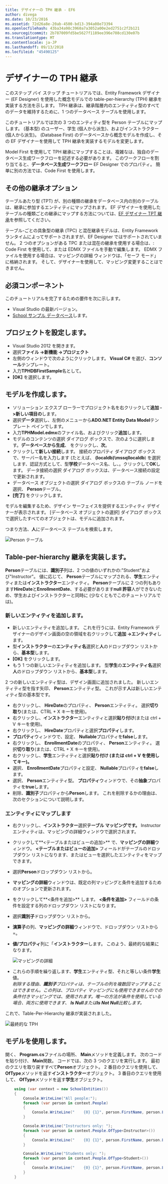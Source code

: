 ```yaml
---
title: デザイナーの TPH 継承 - EF6
author: divega
ms.date: 10/23/2016
ms.assetid: 72d26a8e-20ab-4500-bd13-394a08e73394
ms.openlocfilehash: 43ba34a98c3960a7a3052a00e2ed2751c2f2b121
ms.sourcegitcommit: 2b787009fd5be5627f1189ee396e708cd130e07b
ms.translationtype: MT
ms.contentlocale: ja-JP
ms.lasthandoff: 09/13/2018
ms.locfileid: "45490125"
---
```

# <a name="designer-tph-inheritance"></a>デザイナーの TPH 継承
このステップ バイ ステップ チュートリアルでは、Entity Framework デザイナー (EF Designer) を使用した概念モデルでの table-per-hierarchy (TPH) 継承を実装する方法を示します。 TPH 継承は、継承階層内のエンティティ型のすべてのデータを維持するために、1 つのデータベース テーブルを使用します。

このチュートリアルでは次の 3 つのエンティティ型を Person テーブルにマップします。 (基本型) のユーザー、学生 (個人から派生)、およびインストラクター (個人から派生)。 (Database First) のデータベースから概念モデルを作成し、その EF デザイナーを使用して TPH 継承を実装するモデルを変更します。

Model First を使用して TPH 継承にマップすることは、複雑なは、独自のデータベース生成ワークフローを記述する必要があります。 このワークフローを割り当てると、**データベース生成ワークフロー** EF Designer でのプロパティ。 簡単に別の方法では、Code First を使用します。

## <a name="other-inheritance-options"></a>その他の継承オプション

テーブルあたり型 (TPT) が、別の種類の継承をデータベース内の別のテーブルは、継承に参加するエンティティにマップされます。  EF デザイナーを使用したテーブルの種類ごとの継承にマップする方法については、[EF デザイナー TPT 継承](~/ef6/modeling/designer/inheritance/tpt.md)を参照してください。

テーブル-ごとの具象型の継承 (TPC) と混在継承モデルは、Entity Framework ランタイムによってサポートされますが、EF Designer ではサポートされていません。 2 つのオプションがある TPC または混在の継承を使用する場合は、: Code First を使用して、または EDMX ファイルを手動で編集します。 EDMX ファイルを使用する場合は、マッピングの詳細 ウィンドウは、「セーフ モード」に格納されます。 そして、デザイナーを使用して、マッピング変更することはできません。

## <a name="prerequisites"></a>必須コンポーネント

このチュートリアルを完了するための要件を次に示します。

- Visual Studio の最新バージョン。
- [School サンプル データベース](~/ef6/resources/school-database.md)します。

## <a name="set-up-the-project"></a>プロジェクトを設定します。

-   Visual Studio 2012 を開きます。
-   選択**ファイル -&gt;新機能 -&gt;プロジェクト**
-   左側のウィンドウで次のようにクリックします。 **Visual C\#** を選び、**コンソール**テンプレート。
-   入力**TPHDBFirstSample**名として。
-   **[OK]** を選択します。

## <a name="create-a-model"></a>モデルを作成します。

-   ソリューション エクスプ ローラーでプロジェクト名を右クリックして**追加 -&gt;新しい項目の**します。
-   選択**データ**選択し、左側のメニューから**ADO.NET Entity Data Model**テンプレート ペインでします。
-   入力**TPHModel.edmx**のファイル名、およびクリック**追加**します。
-   モデルのコンテンツの選択 ダイアログ ボックスで、次のように選択します。**データベースから生成**、 をクリックし、**次**。
-   クリックして**新しい接続**します。
    接続のプロパティ ダイアログ ボックスで、サーバー名を入力します (たとえば、 **(localdb)\\mssqllocaldb**) を選択します、認証方式として、型**学校**データベース名、し、。クリックして**OK**します。
    データ接続の選択 ダイアログ ボックスは、データベース接続の設定で更新されます。
-   データベース オブジェクトの選択 ダイアログ ボックスの テーブル ノードを選択、 **Person**テーブル。
-   **[完了]** をクリックします。

モデルを編集するため、デザイン サーフェイスを提供するエンティティ デザイナーが表示されます。 [データベース オブジェクトの選択] ダイアログ ボックスで選択したすべてのオブジェクトは、モデルに追加されます。

つまり方法、**人**にデータベース テーブルを検索します。

![Person テーブル](~/ef6/media/persontable.png) 

## <a name="implement-table-per-hierarchy-inheritance"></a>Table-per-hierarchy 継承を実装します。

**Person**テーブルには、**識別子**列は、2 つの値のいずれかの:"Student"および"Instructor"。 値に応じて、 **Person**テーブルにマップされる、**学生**エンティティまたは**インストラクター**エンティティ。 **Person**テーブルに 2 つの列もあります**HireDate**と**EnrollmentDate**、する必要があります**null 許容**人ができないため、学生およびインストラクターと同時に (少なくともでこのチュートリアルでは)。

### <a name="add-new-entities"></a>新しいエンティティを追加します。

-   新しいエンティティを追加します。
    これを行うには、Entity Framework デザイナーのデザイン画面の空の領域を右クリックして**追加 -&gt;エンティティ**します。
-   型**インストラクター**の**エンティティ名**選択と**人**のドロップダウン リストから、**基本型**します。
-   **[OK]** をクリックします。
-   もう 1 つの新しいエンティティを追加します。 型**学生**の**エンティティ名**選択**人**のドロップダウン リストから、**基本型**します。

2 つの新しいエンティティ型は、デザイン画面に追加されました。 新しいエンティティ型を指す矢印、 **Person**エンティティ型。 これが示す**人**は新しいエンティティ型の基本型です。

-   右クリックし、 **HireDate**のプロパティ、 **Person**エンティティ。 選択**切り取り**(または、CTRL + X キーを使用)。
-   右クリックし、**インストラクター**エンティティと選択**貼り付け**(または ctrl + V キーを使用)。
-   右クリックし、 **HireDate**プロパティと選択**プロパティ**します。
-   **プロパティ**ウィンドウで、設定、 **Nullable**プロパティを**false**します。
-   右クリックし、 **EnrollmentDate**のプロパティ、 **Person**エンティティ。 選択**切り取り**(または、CTRL + X キーを使用)。
-   右クリックし、**学生**エンティティと選択**貼り付け (または ctrl + V を使用してキー)。**
-   選択、 **EnrollmentDate**プロパティと設定、 **Nullable**プロパティを**false**します。
-   選択、 **Person**エンティティ型。 **プロパティ**ウィンドウで、その**抽象**プロパティを**true**します。
-   削除、**識別子**プロパティから**Person**します。 これを削除するかの理由は、次のセクションについて説明します。

### <a name="map-the-entities"></a>エンティティにマップします

-   右クリックし、**インストラクター**選択**テーブル マッピングです。**
    Instructor エンティティは、マッピングの詳細ウィンドウで選択されます。
-   クリックして**&lt;テーブルまたはビューの追加&gt;** で、**マッピングの詳細**ウィンドウ。
    **&lt;テーブルまたはビューの追加&gt;** フィールドがテーブルのドロップダウン リストになります、またはビューを選択したエンティティをマップできます。
-   選択**Person**ドロップダウン リストから。
-   **マッピングの詳細**ウィンドウは、既定の列マッピングと条件を追加するためのオプションで更新されます。
-   をクリックして**&lt;条件を追加&gt;** します。
    **&lt;条件を追加&gt;** フィールドの条件を設定する列のドロップダウン リストになります。
-   選択**識別子**ドロップダウン リストから。
-   **演算子**の列、**マッピングの詳細**ウィンドウで、ドロップダウン リストから =。
-   **値/プロパティ**列に「**インストラクター**します。 このよう、最終的な結果になります。

    ![マッピングの詳細](~/ef6/media/mappingdetails2.png)

-   これらの手順を繰り返します、**学生**エンティティ型、それと等しい条件**学生**値。  
    *削除する理由、**識別子**プロパティは、テーブルの列を複数回マップすることはできません。この列は、プロパティ マッピングにも使用できませんのでの条件付きマッピングでは、使用されます。唯一の方法が条件を使用している場合、両方に使用できます、 **Is Null**または**Is Not Null**比較します。*

これで、Table-Per-Hierarchy 継承が実装されました。

![最終的な TPH](~/ef6/media/finaltph.png)

## <a name="use-the-model"></a>モデルを使用します。

開く、 **Program.cs**ファイルの場所、 **Main**メソッドを定義します。 次のコードを貼り付け、 **Main**関数。 コードでは、次の 3 つのクエリを実行します。 最初のクエリを取り戻すすべて**Person**オブジェクト。 2 番目のクエリを使用して、 **OfType**メソッドを返す**インストラクター**オブジェクト。 3 番目のクエリを使用して、 **OfType**メソッドを返す**学生**オブジェクト。

``` csharp
    using (var context = new SchoolEntities())
    {
        Console.WriteLine("All people:");
        foreach (var person in context.People)
        {
            Console.WriteLine("    {0} {1}", person.FirstName, person.LastName);
        }

        Console.WriteLine("Instructors only: ");
        foreach (var person in context.People.OfType<Instructor>())
        {
            Console.WriteLine("    {0} {1}", person.FirstName, person.LastName);
        }

        Console.WriteLine("Students only: ");
        foreach (var person in context.People.OfType<Student>())
        {
            Console.WriteLine("    {0} {1}", person.FirstName, person.LastName);
        }
    }
```
